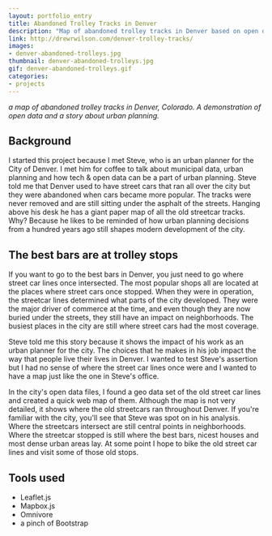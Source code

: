 ```yaml
---
layout: portfolio_entry
title: Abandoned Trolley Tracks in Denver
description: "Map of abandoned trolley tracks in Denver based on open data from the city and county of Denver, Colorado."
link: http://drewrwilson.com/denver-trolley-tracks/
images:
- denver-abandoned-trolleys.jpg
thumbnail: denver-abandoned-trolleys.jpg
gif: denver-abandoned-trolleys.gif
categories:
- projects
---
```


*a map of abandoned trolley tracks in Denver, Colorado. A demonstration of open data and a story about urban planning.*

## Background
I started this project because I met Steve, who is an urban planner for the City of Denver. I met him for coffee to talk about municipal data, urban planning and how tech & open data can be a part of urban planning. Steve told me that Denver used to have street cars that ran all over the city but they were abandoned when cars became more popular. The tracks were never removed and are still sitting under the asphalt of the streets. Hanging above his desk he has a giant paper map of all the old streetcar tracks. Why? Because he likes to be reminded of how urban planning decisions from a hundred years ago still shapes modern development of the city.

## The best bars are at trolley stops
If you want to go to the best bars in Denver, you just need to go where street car lines once intersected. The most popular shops all are located at the places where street cars once stopped. When they were in operation, the streetcar lines determined what parts of the city developed. They were the major driver of commerce at the time, and even though they are now buried under the streets, they still have an impact on neighborhoods. The busiest places in the city are still where street cars had the most coverage.

Steve told me this story because it shows the impact of his work as an urban planner for the city. The choices that he makes in his job impact the way that people live their lives in Denver. I wanted to test Steve's assertion but I had no sense of where the street car lines once were and I wanted to have a map just like the one in Steve's office.

In the city's open data files, I found a geo data set of the old street car lines and created a quick web map of them. Although the map is not very detailed, it shows where the old streetcars ran throughout Denver. If you're familiar with the city, you'll see that Steve was spot on in his analysis. Where the streetcars intersect are still central points in neighborhoods. Where the streetcar stopped is still where the best bars, nicest houses and most dense urban areas lay. At some point I hope to bike the old street car lines and visit some of those old stops.

## Tools used
 * Leaflet.js
 * Mapbox.js
 * Omnivore
 * a pinch of Bootstrap
